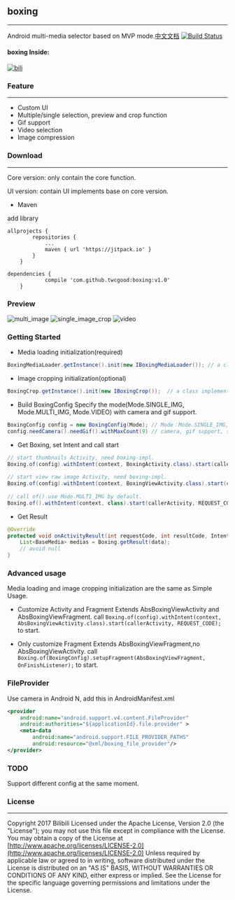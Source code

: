 ## boxing
---
Android multi-media selector based on MVP mode.[中文文档](README_CN.md)  [![Build Status](https://travis-ci.org/Bilibili/boxing.svg?branch=master)](https://travis-ci.org/Bilibili/boxing)

#### boxing Inside: 
[![bili](screenshot/bili.webp)](https://play.google.com/store/apps/details?id=tv.danmaku.bili)

### Feature
---
- Custom UI
- Multiple/single selection, preview and crop function
- Gif support
- Video selection
- Image compression

### Download
---
Core version: only contain the core function.

UI version: contain UI implements base on core version.

- Maven

add library

```
allprojects {
		repositories {
			...
			maven { url 'https://jitpack.io' }
		}
	}

dependencies {
	        compile 'com.github.twcgood:boxing:v1.0'
	}                     		
```

### Preview

![multi_image](screenshot/multi_image.webp)
![single_image_crop](screenshot/single_image_crop.webp)
![video](screenshot/video.webp)

### Getting Started

- Media loading initialization(required)
```java
BoxingMediaLoader.getInstance().init(new IBoxingMediaLoader()); // a class implements IBoxingMediaLoader 
```

- Image cropping initialization(optional)
```java
BoxingCrop.getInstance().init(new IBoxingCrop());  // a class implements IBoxingCrop 
```
- Build BoxingConfig
  Specify the mode(Mode.SINGLE_IMG, Mode.MULTI_IMG, Mode.VIDEO) with camera and gif support. 
```java
BoxingConfig config = new BoxingConfig(Mode); // Mode：Mode.SINGLE_IMG, Mode.MULTI_IMG, Mode.VIDEO
config.needCamera().needGif().withMaxCount(9) // camera, gif support, set selected images count
```
- Get Boxing, set Intent and call start
```java
// start thumbnails Activity, need boxing-impl.
Boxing.of(config).withIntent(context, BoxingActivity.class).start(callerActivity, REQUEST_CODE); 
  	
// start view raw image Activity, need boxing-impl.
Boxing.of(config).withIntent(context, BoxingViewActivity.class).start(callerActivity, REQUEST_CODE); 
  	
// call of() use Mode.MULTI_IMG by default.
Boxing.of().withIntent(context, class).start(callerActivity, REQUEST_CODE);
```
- Get Result
```java
@Override
protected void onActivityResult(int requestCode, int resultCode, Intent data) {
  	List<BaseMedia> medias = Boxing.getResult(data);
  	// avoid null
}
```
### Advanced usage
Media loading and image cropping initialization are the same as Simple Usage.

- Customize Activity and Fragment
  Extends AbsBoxingViewActivity and AbsBoxingViewFragment.
  call `Boxing.of(config).withIntent(context, AbsBoxingViewActivity.class).start(callerActivity, REQUEST_CODE);` to start.

- Only customize Fragment
  Extends AbsBoxingViewFragment,no AbsBoxingViewActivity.
  call `Boxing.of(BoxingConfig).setupFragment(AbsBoxingViewFragment, OnFinishListener);` to start.


### FileProvider                                                                                   
Use camera in Android N, add this in AndroidManifest.xml                                                        
```xml
<provider                                                 
	android:name="android.support.v4.content.FileProvider"
	android:authorities="${applicationId}.file.provider" >               
	<meta-data                                            
		android:name="android.support.FILE_PROVIDER_PATHS"
		android:resource="@xml/boxing_file_provider"/>
</provider>                 
```

### TODO
Support different config at the same moment.

### License
----
Copyright 2017 Bilibili
Licensed under the Apache License, Version 2.0 (the "License"); you may not use this file except in compliance with the License. You may obtain a copy of the License at
[http://www.apache.org/licenses/LICENSE-2.0](http://www.apache.org/licenses/LICENSE-2.0)
Unless required by applicable law or agreed to in writing, software distributed under the License is distributed on an "AS IS" BASIS, WITHOUT WARRANTIES OR CONDITIONS OF ANY KIND, either express or implied. See the License for the specific language governing permissions and limitations under the License.
